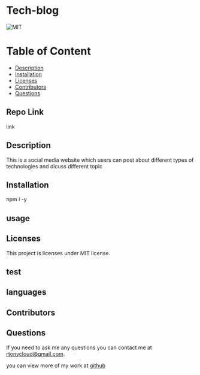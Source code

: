 # Tech-blog
  ![MIT](https://img.shields.io/badge/license-MIT-blue.svg)


# Table of Content
* [Description](#description)
* [Installation](#installation)
* [Licenses](#licenses)
* [Contributors](#contributors)
* [Questions](#questions)

## Repo Link
link

## Description 
This is a social media website which users can post about different types of technologies and dicuss different topic

## Installation
npm i -y

## usage
	

## Licenses  
  This project is licenses under MIT license.

## test
	

## languages


## Contributors
	

## Questions
If you need to ask me any questions you can contact me at rtonycloud@gmail.com.

 you can view more of my work at [github](https://github.com/Rtonycloud)
